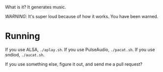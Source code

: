 What is it? It generates music.

*WARNING*: It's super loud because of how it works. You have been warned.

# Running

If you use ALSA, `./aplay.sh`.
If you use PulseAudio, `./pacat.sh`.
If you use sndiod, `./aucat.sh`.

If you use something else, figure it out, and send me a pull request?
